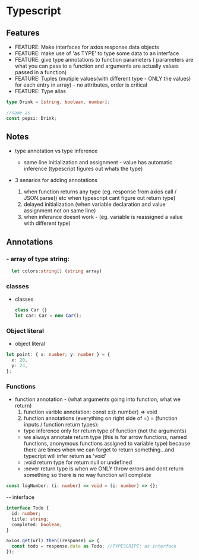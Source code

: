 # Typescript

## Features

- FEATURE: Make interfaces for axios response.data objects
- FEATURE: make use of 'as TYPE' to type some data to an interface
- FEATURE: give type annotations to function parameters ( parameters are what you can pass to a function and arguments are actually values passed in a function)
- FEATURE: Tuples (mutiple values(with different type - ONLY the values) for each entry in array) - no attributes, order is critical
- FEATURE: Type alias

```ts
type Drink = [string, boolean, number];

//same as
const pepsi: Drink;
```

## Notes

- type annotation vs type inference
  - same line initialization and assignment - value has automatic inference (typescript figures out whats the type)
- 3 senarios for adding annotations

  1. when function returns any type (eg. response from axios call / JSON.parse() etc when typescript cant figure out return type)
  2. delayed initialization (when variable declaration and value assignment not on same line)
  3. when inferance doesnt work - (eg. variable is reassigned a value with different type)

## Annotations

### - array of type string:

```ts
  let colors:string[] (string array)
```

### classes

- classes
  ```ts
  class Car {}
  let car: Car = new Car();
  ```

### Object literal

- object literal

```ts
let point: { x: number; y: number } = {
  x: 20,
  y: 23,
};
```

### Functions

- function annotation - (what arguments going into function, what we return)
  1. function varible annotation: const x:(i: number) => void
  2. function annotations (everything on right side of =) = (function inputs / function return types):
  - type inference only for return type of function (not the arguments)
  - we always annotate return type (this is for arrow functions, named functions, anonymous functions assigned to variable type) because there are times when we can forget to return something...and typecript will infer return as 'void'
  - :void return type for return null or undefined
  - :never return type is when we ONLY throw errors and dont return something so there is no way function will complete

```ts
const logNumber: (i: number) => void = (i: number) => {};
```

-- interface

```ts
interface Todo {
  id: number;
  title: string;
  completed: boolean;
}

axios.get(url).then((response) => {
  const todo = response.data as Todo; //TYPESCRIPT: as interface
});
```

